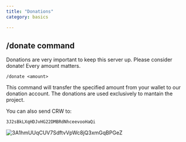 ```yaml
---
title: "Donations"
category: basics

---
```


/donate command
------------------
Donations are very important to keep this server up. Please consider donate! Every amount matters.  

```
/donate <amount> 
```

This command will transfer the specified amount from your wallet to our donation account. The donations are used exclusively to mantain the project.

You can also send CRW to:
```
3J2sBkLXqHDJvHG22DMBRdNhceevooHaQi
```
<img src="https://chart.googleapis.com/chart?chs=300x300&cht=qr&chl=crown:3J2sBkLXqHDJvHG22DMBRdNhceevooHaQi" alt="3A1hmUUqCUV7SdftvVpWc8jQ3xmGqBPGeZ">
